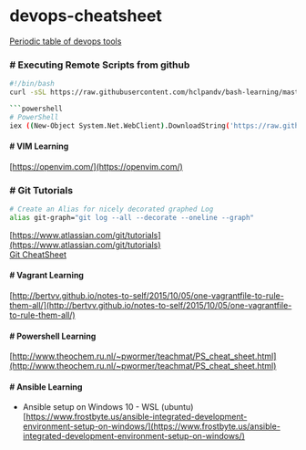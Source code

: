 # devops-cheatsheet
[Periodic table of devops tools](periodic-table-of-devops-tools-v3.pdf)

### # Executing Remote Scripts from github
```bash
#!/bin/bash
curl -sSL https://raw.githubusercontent.com/hclpandv/bash-learning/master/colors.sh | bash

```powershell
# PowerShell
iex ((New-Object System.Net.WebClient).DownloadString('https://raw.githubusercontent.com/hclpandv/devops-cheatsheet/master/demo.ps1'))
```
#### # VIM Learning  
[https://openvim.com/](https://openvim.com/)

### # Git Tutorials
```bash
# Create an Alias for nicely decorated graphed Log
alias git-graph="git log --all --decorate --oneline --graph"
```
[https://www.atlassian.com/git/tutorials](https://www.atlassian.com/git/tutorials)  
[Git CheatSheet](atlassian-git-cheatsheet.pdf)

#### # Vagrant Learning
[http://bertvv.github.io/notes-to-self/2015/10/05/one-vagrantfile-to-rule-them-all/](http://bertvv.github.io/notes-to-self/2015/10/05/one-vagrantfile-to-rule-them-all/)

#### # Powershell Learning
[http://www.theochem.ru.nl/~pwormer/teachmat/PS_cheat_sheet.html](http://www.theochem.ru.nl/~pwormer/teachmat/PS_cheat_sheet.html)

#### # Ansible Learning
* Ansible setup on Windows 10 - WSL (ubuntu)
[https://www.frostbyte.us/ansible-integrated-development-environment-setup-on-windows/](https://www.frostbyte.us/ansible-integrated-development-environment-setup-on-windows/)



